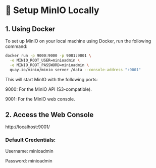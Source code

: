 # 📝 Setup MinIO Locally

## 1. Using Docker

To set up MinIO on your local machine using Docker, run the following command:

```bash
docker run -p 9000:9000 -p 9001:9001 \
  -e MINIO_ROOT_USER=minioadmin \
  -e MINIO_ROOT_PASSWORD=minioadmin \
  quay.io/minio/minio server /data --console-address ":9001"
```
This will start MinIO with the following ports:

9000: For the MinIO API (S3-compatible).

9001: For the MinIO web console.

## 2. Access the Web Console

  http://localhost:9001/

### Default Credentials:

Username: minioadmin

Password: minioadmin
